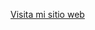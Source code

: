 [Visita mi sitio web](https://9000-firebase-studio-1748633424398.cluster-m7tpz3bmgjgoqrktlvd4ykrc2m.cloudworkstations.dev)
